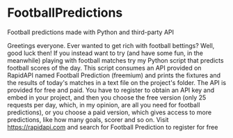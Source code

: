 # FootballPredictions
Football predictions made with Python and third-party API

Greetings everyone. Ever wanted to get rich with football bettings? Well, good luck then!
If you instead want to try (and have some fun, in the meanwhile) playing with football matches try my Python script that predicts football scores of the day.
This script consumes an API provided on RapidAPI named Football Prediction (freemium) and prints the fixtures and the results of today's matches in a text file on the project's folder.
The API is provided for free and paid. You have to register to obtain an API key and embed in your project, and then you choose the free version (only 25 requests per day, which, in my opinion, are all you need for football predictions), or you choose a paid version, which gives access to more predictions, like how many goals, scorer and so on.
Visit https://rapidapi.com and search for Football Prediction to register for free
